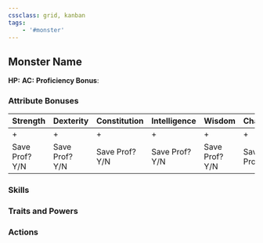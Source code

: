 ```yaml
---
cssclass: grid, kanban
tags:
    - '#monster'
---
```

## Monster Name
**HP:**
**AC:**
**Proficiency Bonus**: 
### Attribute Bonuses
| Strength       | Dexterity      | Constitution   | Intelligence   | Wisdom         | Charisma  |
| -------------- | -------------- | -------------- | -------------- | -------------- | --------- |
| +              | +              | +              | +              | +              | +         |
| Save Prof? Y/N | Save Prof? Y/N | Save Prof? Y/N | Save Prof? Y/N | Save Prof? Y/N | Save Prof? Y/N |

### Skills
### Traits and Powers
### Actions
